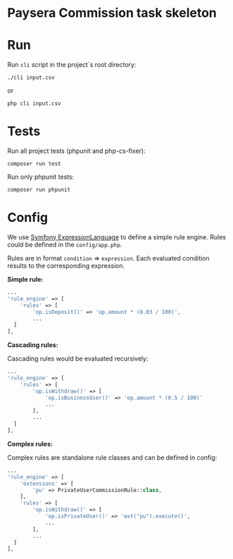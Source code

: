 # Paysera Commission task skeleton

# Run

Run `cli` script in the project`s root directory:

```shell
./cli input.csv
```

or 

```shell
php cli input.csv
```

# Tests

Run all project tests (phpunit and php-cs-fixer):

```shell
composer run test
```

Run only phpunit tests:

```shell
composer run phpunit
```

# Config

We use [Symfony ExpressionLanguage](https://symfony.com/doc/current/components/expression_language.html)
to define a simple rule engine. Rules could be defined in the `config/app.php`.

Rules are in format `condition` => `expression`.
Each evaluated condition results to the corresponding expression.

**Simple rule:**

```php
...
'rule_engine' => [
    'rules' => [
        'op.isDeposit()' => 'op.amount * (0.03 / 100)',
        ...
  ]
],
```

**Cascading rules:**

Cascading rules would be evaluated recursively:

```php
...
'rule_engine' => [
    'rules' => [
        'op.isWithdraw()' => [
            'op.isBusinessUser()' => 'op.amount * (0.5 / 100)'
            ...
        ],
        ...
  ]
],
```

**Complex rules:**

Complex rules are standalone rule classes and can be defined in config:

```php
...
'rule_engine' => [
    'extensions' => [
        'pu' => PrivateUserCommissionRule::class,
    ],
    'rules' => [
        'op.isWithdraw()' => [
            'op.isPrivateUser()' => 'ext("pu").execute()',
            ...
        ],
        ...
  ]
],
```

